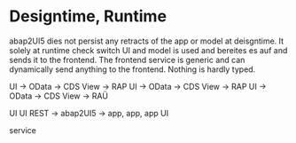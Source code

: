# Designtime, Runtime


abap2UI5 dies not persist any retracts of the app or model at deisgntime. It solely at runtime check switch UI and model is used and bereites es auf and sends it to the frontend. The frontend service is generic and can dynamically send anything to the frontend. Nothing is hardly typed.

UI -> OData -> CDS View -> RAP
UI -> OData -> CDS View -> RAP
UI -> OData -> CDS View -> RAÜ

UI
UI  REST -> abap2UI5 -> app, app, app
UI


 service 
